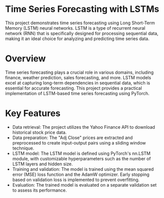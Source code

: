 # Time Series Forecasting with LSTMs

This project demonstrates time series forecasting using Long Short-Term Memory (LSTM) neural networks. LSTM is a type of recurrent neural network (RNN) that is specifically designed for processing sequential data, making it an ideal choice for analyzing and predicting time series data.

# Overview
Time series forecasting plays a crucial role in various domains, including finance, weather prediction, sales forecasting, and more. LSTM models excel at capturing long-term dependencies in sequential data, which is essential for accurate forecasting. This project provides a practical implementation of LSTM-based time series forecasting using PyTorch.

# Key Features

* Data retrieval: The project utilizes the Yahoo Finance API to download historical stock price data.
* Data preparation: The "Adj Close" prices are extracted and preprocessed to create input-output pairs using a sliding window technique.
* LSTM model: The LSTM model is defined using PyTorch's nn.LSTM module, with customizable hyperparameters such as the number of LSTM layers and hidden size.
* Training and validation: The model is trained using the mean squared error (MSE) loss function and the AdamW optimizer. Early stopping based on validation loss is implemented to prevent overfitting.
* Evaluation: The trained model is evaluated on a separate validation set to assess its performance.
